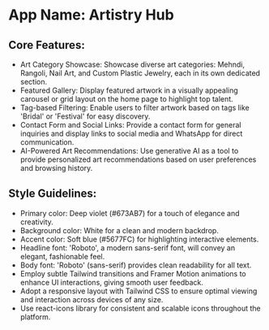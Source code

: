 # **App Name**: Artistry Hub

## Core Features:

- Art Category Showcase: Showcase diverse art categories: Mehndi, Rangoli, Nail Art, and Custom Plastic Jewelry, each in its own dedicated section.
- Featured Gallery: Display featured artwork in a visually appealing carousel or grid layout on the home page to highlight top talent.
- Tag-based Filtering: Enable users to filter artwork based on tags like 'Bridal' or 'Festival' for easy discovery.
- Contact Form and Social Links: Provide a contact form for general inquiries and display links to social media and WhatsApp for direct communication.
- AI-Powered Art Recommendations: Use generative AI as a tool to provide personalized art recommendations based on user preferences and browsing history.

## Style Guidelines:

- Primary color: Deep violet (#673AB7) for a touch of elegance and creativity.
- Background color: White for a clean and modern backdrop.
- Accent color: Soft blue (#5677FC) for highlighting interactive elements.
- Headline font: 'Roboto', a modern sans-serif font, will convey an elegant, fashionable feel.
- Body font: 'Roboto' (sans-serif) provides clean readability for all text.
- Employ subtle Tailwind transitions and Framer Motion animations to enhance UI interactions, giving smooth user feedback.
- Adopt a responsive layout with Tailwind CSS to ensure optimal viewing and interaction across devices of any size.
- Use react-icons library for consistent and scalable icons throughout the platform.